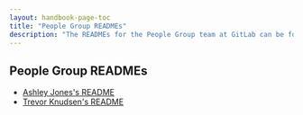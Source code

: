```yaml
---
layout: handbook-page-toc
title: "People Group READMEs"
description: "The READMEs for the People Group team at GitLab can be found on this page."
---
```


## People Group READMEs

- [Ashley Jones's README](/handbook/people-group/readmes/asjones/)
- [Trevor Knudsen's README](/handbook/people-group/readmes/tknudsen)

